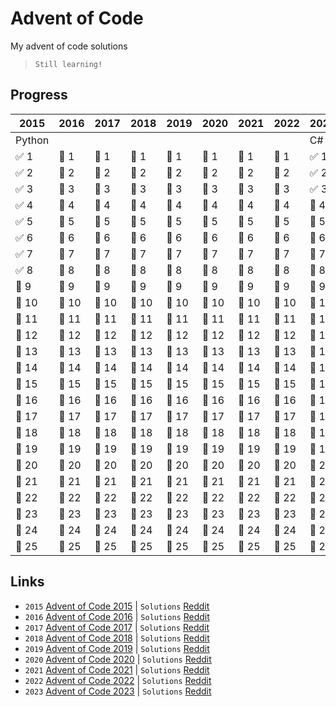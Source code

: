 # Advent of Code
My advent of code solutions
> `Still learning!`

## Progress
|  2015  |  2016  |  2017  |  2018  |  2019  |  2020  |  2021  |  2022  |  2023  |
| ------ | ------ | ------ | ------ | ------ | ------ | ------ | ------ | ------ |
| Python |        |        |        |        |        |        |        |   C#   |
| ✅ 1  | 🔴 1  | 🔴 1  | 🔴 1  | 🔴 1  | 🔴 1  | 🔴 1  | 🔴 1  | ✅ 1  |
| ✅ 2  | 🔴 2  | 🔴 2  | 🔴 2  | 🔴 2  | 🔴 2  | 🔴 2  | 🔴 2  | ✅ 2  |
| ✅ 3  | 🔴 3  | 🔴 3  | 🔴 3  | 🔴 3  | 🔴 3  | 🔴 3  | 🔴 3  | ✅ 3  |
| ✅ 4  | 🔴 4  | 🔴 4  | 🔴 4  | 🔴 4  | 🔴 4  | 🔴 4  | 🔴 4  | 🔴 4  |
| ✅ 5  | 🔴 5  | 🔴 5  | 🔴 5  | 🔴 5  | 🔴 5  | 🔴 5  | 🔴 5  | 🔴 5  |
| ✅ 6  | 🔴 6  | 🔴 6  | 🔴 6  | 🔴 6  | 🔴 6  | 🔴 6  | 🔴 6  | 🔴 6  |
| ✅ 7  | 🔴 7  | 🔴 7  | 🔴 7  | 🔴 7  | 🔴 7  | 🔴 7  | 🔴 7  | 🔴 7  |
| ✅ 8  | 🔴 8  | 🔴 8  | 🔴 8  | 🔴 8  | 🔴 8  | 🔴 8  | 🔴 8  | 🔴 8  |
| 🔴 9  | 🔴 9  | 🔴 9  | 🔴 9  | 🔴 9  | 🔴 9  | 🔴 9  | 🔴 9  | 🔴 9  |
| 🔴 10 | 🔴 10 | 🔴 10 | 🔴 10 | 🔴 10 | 🔴 10 | 🔴 10 | 🔴 10 | 🔴 10 |
| 🔴 11 | 🔴 11 | 🔴 11 | 🔴 11 | 🔴 11 | 🔴 11 | 🔴 11 | 🔴 11 | 🔴 11 |
| 🔴 12 | 🔴 12 | 🔴 12 | 🔴 12 | 🔴 12 | 🔴 12 | 🔴 12 | 🔴 12 | 🔴 12 |
| 🔴 13 | 🔴 13 | 🔴 13 | 🔴 13 | 🔴 13 | 🔴 13 | 🔴 13 | 🔴 13 | 🔴 13 |
| 🔴 14 | 🔴 14 | 🔴 14 | 🔴 14 | 🔴 14 | 🔴 14 | 🔴 14 | 🔴 14 | 🔴 14 |
| 🔴 15 | 🔴 15 | 🔴 15 | 🔴 15 | 🔴 15 | 🔴 15 | 🔴 15 | 🔴 15 | 🔴 15 |
| 🔴 16 | 🔴 16 | 🔴 16 | 🔴 16 | 🔴 16 | 🔴 16 | 🔴 16 | 🔴 16 | 🔴 16 |
| 🔴 17 | 🔴 17 | 🔴 17 | 🔴 17 | 🔴 17 | 🔴 17 | 🔴 17 | 🔴 17 | 🔴 17 |
| 🔴 18 | 🔴 18 | 🔴 18 | 🔴 18 | 🔴 18 | 🔴 18 | 🔴 18 | 🔴 18 | 🔴 18 |
| 🔴 19 | 🔴 19 | 🔴 19 | 🔴 19 | 🔴 19 | 🔴 19 | 🔴 19 | 🔴 19 | 🔴 19 |
| 🔴 20 | 🔴 20 | 🔴 20 | 🔴 20 | 🔴 20 | 🔴 20 | 🔴 20 | 🔴 20 | 🔴 20 |
| 🔴 21 | 🔴 21 | 🔴 21 | 🔴 21 | 🔴 21 | 🔴 21 | 🔴 21 | 🔴 21 | 🔴 21 |
| 🔴 22 | 🔴 22 | 🔴 22 | 🔴 22 | 🔴 22 | 🔴 22 | 🔴 22 | 🔴 22 | 🔴 22 |
| 🔴 23 | 🔴 23 | 🔴 23 | 🔴 23 | 🔴 23 | 🔴 23 | 🔴 23 | 🔴 23 | 🔴 23 |
| 🔴 24 | 🔴 24 | 🔴 24 | 🔴 24 | 🔴 24 | 🔴 24 | 🔴 24 | 🔴 24 | 🔴 24 |
| 🔴 25 | 🔴 25 | 🔴 25 | 🔴 25 | 🔴 25 | 🔴 25 | 🔴 25 | 🔴 25 | 🔴 25 |

## Links
- `2015` [Advent of Code 2015](https://adventofcode.com/2015) | `Solutions` [Reddit](https://www.reddit.com/r/adventofcode/wiki/archives/solution_megathreads/2015/)
- `2016` [Advent of Code 2016](https://adventofcode.com/2016) | `Solutions` [Reddit](https://www.reddit.com/r/adventofcode/wiki/archives/solution_megathreads/2016/)
- `2017` [Advent of Code 2017](https://adventofcode.com/2017) | `Solutions` [Reddit](https://www.reddit.com/r/adventofcode/wiki/archives/solution_megathreads/2017/)
- `2018` [Advent of Code 2018](https://adventofcode.com/2018) | `Solutions` [Reddit](https://www.reddit.com/r/adventofcode/wiki/archives/solution_megathreads/2018/)
- `2019` [Advent of Code 2019](https://adventofcode.com/2019) | `Solutions` [Reddit](https://www.reddit.com/r/adventofcode/wiki/archives/solution_megathreads/2019/)
- `2020` [Advent of Code 2020](https://adventofcode.com/2020) | `Solutions` [Reddit](https://www.reddit.com/r/adventofcode/wiki/archives/solution_megathreads/2020/)
- `2021` [Advent of Code 2021](https://adventofcode.com/2021) | `Solutions` [Reddit](https://www.reddit.com/r/adventofcode/wiki/archives/solution_megathreads/2021/)
- `2022` [Advent of Code 2022](https://adventofcode.com/2022) | `Solutions` [Reddit](https://www.reddit.com/r/adventofcode/wiki/archives/solution_megathreads/2022/)
- `2023` [Advent of Code 2023](https://adventofcode.com/2023) | `Solutions` [Reddit](https://www.reddit.com/r/adventofcode/wiki/archives/solution_megathreads/2023/)
